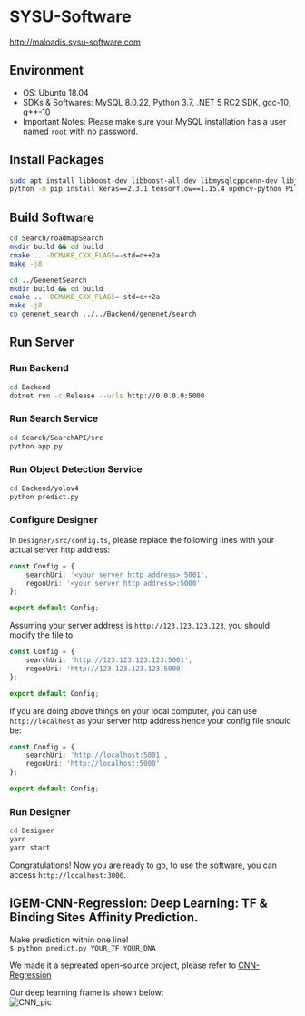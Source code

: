# SYSU-Software
http://maloadis.sysu-software.com

## Environment
- OS: Ubuntu 18.04
- SDKs & Softwares: MySQL 8.0.22, Python 3.7, .NET 5 RC2 SDK, gcc-10, g++-10
- Important Notes: Please make sure your MySQL installation has a user named `root` with no password.

## Install Packages
```bash
sudo apt install libboost-dev libboost-all-dev libmysqlcppconn-dev libjsoncpp-dev
python -m pip install keras==2.3.1 tensorflow==1.15.4 opencv-python Pillow matplotlib numpy==1.18.5 flask flask-cors mysql-connector-python Bayesian-Optimization scikit-learn==0.22.2 sh pySBOL fuzzywuzzy scipy 
```

## Build Software
```bash
cd Search/roadmapSearch
mkdir build && cd build
cmake .. -DCMAKE_CXX_FLAGS=-std=c++2a
make -j8

cd ../GenenetSearch
mkdir build && cd build
cmake .. -DCMAKE_CXX_FLAGS=-std=c++2a
make -j8
cp genenet_search ../../Backend/genenet/search
```

## Run Server
### Run Backend
```bash
cd Backend
dotnet run -c Release --urls http://0.0.0.0:5000
```

### Run Search Service
```bash
cd Search/SearchAPI/src
python app.py
```

### Run Object Detection Service
```bash
cd Backend/yolov4
python predict.py
```

### Configure Designer
In `Designer/src/config.ts`, please replace the following lines with your actual server http address:
```typescript
const Config = {
    searchUri: '<your server http address>:5001',
    regonUri: '<your server http address>:5000'
};

export default Config;
```

Assuming your server address is `http://123.123.123.123`, you should modify the file to:
```typescript
const Config = {
    searchUri: 'http://123.123.123.123:5001',
    regonUri: 'http://123.123.123.123:5000'
};

export default Config;
```

If you are doing above things on your local computer, you can use `http://localhost` as your server http address hence your config file should be:
```typescript
const Config = {
    searchUri: 'http://localhost:5001',
    regonUri: 'http://localhost:5000'
};

export default Config;
```

### Run Designer
```bash
cd Designer
yarn
yarn start
```

Congratulations! Now you are ready to go, to use the software, you can access `http://localhost:3000`.

## iGEM-CNN-Regression: Deep Learning: TF & Binding Sites Affinity Prediction.
Make prediction within one line!  
    `$ python predict.py YOUR_TF YOUR_DNA`

We made it a sepreated open-source project, please refer to [CNN-Regression](https://github.com/sysu-software-2020/iGEM-CNN-Regression)
    
Our deep learning frame is shown below:  
![CNN_pic](imgs/CNN.png)  
